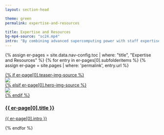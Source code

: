 ```yaml
---
layout: section-head

theme: green
permalink: expertise-and-resources

title: Expertise and Resources
bg-mp4-source: "sc24.mp4"
intro: "By combining advanced supercomputing power with staff expertise, the ALCF is helping researchers push the boundaries of scientific discovery and innovation."
---
```




<div class="teasers">

{% assign er-pages = site.data.nav-config.toc | where: "title", "Expertise and Resources" %}
{% for entry in er-pages[0].subfolderitems %}
{% assign er-page = site.pages | where: 'permalink', entry.url %}


<div class="teaser">
  <a href="{{ site.url }}/{{ entry.url }}">
  	<div class="image-wrapper">
  	  {% if er-page[0].teaser-img-source %}
      <div><img src="{{ site.url }}/assets/images/{{ er-page[0].teaser-img-source }}"></div>
      {% elsif er-page[0].hero-img-source %}
      <div><img src="{{ site.url }}/assets/images/{{ er-page[0].hero-img-source }}"></div>
      {% endif %}
  		<div class="hover-scrim"></div>
  	</div>
  	<div class="content-wrapper">
  		<h3>{{ er-page[0].title }}</h3>
  		<p>{{ er-page[0].intro }}</p>
  	</div>
  </a>
</div>

{% endfor %}

</div>

